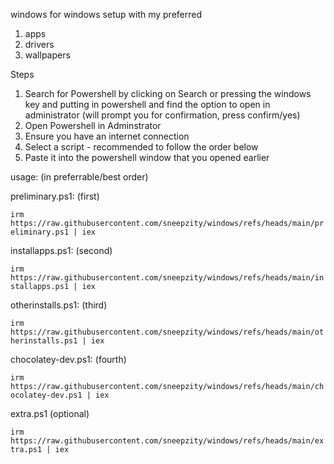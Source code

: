 windows
for windows setup with my preferred
1. apps
2. drivers
3. wallpapers

Steps
1. Search for Powershell by clicking on Search or pressing the windows key and putting in powershell and find the option to open in administrator (will prompt you for confirmation, press confirm/yes)
2. Open Powershell in Adminstrator
3. Ensure you have an internet connection
4. Select a script - recommended to follow the order below
5. Paste it into the powershell window that you opened earlier

usage: (in preferrable/best order)


preliminary.ps1: (first)

```irm https://raw.githubusercontent.com/sneepzity/windows/refs/heads/main/preliminary.ps1 | iex```

installapps.ps1: (second)

```irm https://raw.githubusercontent.com/sneepzity/windows/refs/heads/main/installapps.ps1 | iex```


otherinstalls.ps1: (third)

```irm https://raw.githubusercontent.com/sneepzity/windows/refs/heads/main/otherinstalls.ps1 | iex```

chocolatey-dev.ps1: (fourth)

```irm https://raw.githubusercontent.com/sneepzity/windows/refs/heads/main/chocolatey-dev.ps1 | iex```

extra.ps1 (optional)

```irm https://raw.githubusercontent.com/sneepzity/windows/refs/heads/main/extra.ps1 | iex```
